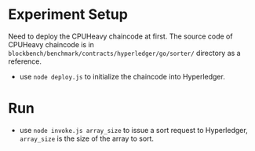 # Experiment Setup

Need to deploy the CPUHeavy chaincode at first.
The source code of CPUHeavy chaincode is in `blockbench/benchmark/contracts/hyperledger/go/sorter/` directory as a reference.

* use `node deploy.js` to initialize the chaincode into Hyperledger.

# Run

* use `node invoke.js array_size` to issue a sort request to Hyperledger, `array_size` is the size of the array to sort.

